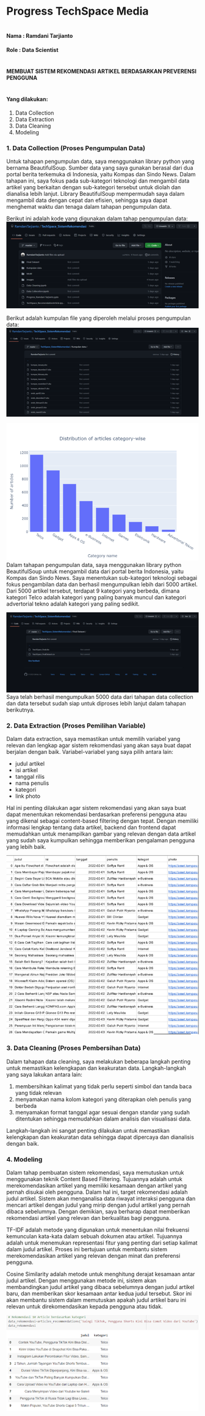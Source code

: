 # Progress TechSpace Media
#
#### Nama   : Ramdani Tarjianto
#### Role  : Data Scientist
#

#### MEMBUAT SISTEM REKOMENDASI ARTIKEL BERDASARKAN PREVERENSI PENGGUNA
#
#
#
#### Yang dilakukan:
 1. Data Collection
 2. Data Extraction
 3. Data Cleaning
 4. Modeling


### 1. Data Collection (Proses Pengumpulan Data)
Untuk tahapan pengumpulan data, saya menggunakan library python yang bernama BeautifulSoup. Sumber data yang saya gunakan berasal dari dua portal berita terkemuka di Indonesia, yaitu Kompas dan Sindo News. Dalam tahapan ini, saya fokus pada sub-kategori teknologi dan mengambil data artikel yang berkaitan dengan sub-kategori tersebut untuk diolah dan dianalisa lebih lanjut. Library BeautifulSoup mempermudah saya dalam mengambil data dengan cepat dan efisien, sehingga saya dapat menghemat waktu dan tenaga dalam tahapan pengumpulan data.

Berikut ini adalah kode yang digunakan dalam tahap pengumpulan data:
![code data collection](https://raw.githubusercontent.com/RamdaniTarjianto/TechSpace_SistemRekomendasi/master/images/code%20data%20collection.PNG)

Berikut adalah kumpulan file yang diperoleh melalui proses pengumpulan data:
![hasil data collection](https://raw.githubusercontent.com/RamdaniTarjianto/TechSpace_SistemRekomendasi/master/images/hasil%20data%20collection.PNG)

![hasil data collection](https://raw.githubusercontent.com/RamdaniTarjianto/TechSpace_SistemRekomendasi/master/images/gambar%20plot.png)
Dalam tahapan pengumpulan data, saya menggunakan library python BeautifulSoup untuk mengambil data dari portal berita Indonesia, yaitu Kompas dan Sindo News. Saya menentukan sub-kategori teknologi sebagai fokus pengambilan data dan berhasil mengumpulkan lebih dari 5000 artikel. Dari 5000 artikel tersebut, terdapat 9 kategori yang berbeda, dimana kategori Telco adalah kategori yang paling banyak muncul dan kategori advertorial tekno adalah kategori yang paling sedikit.

![hasil data collection](https://raw.githubusercontent.com/RamdaniTarjianto/TechSpace_SistemRekomendasi/master/images/final%20dataset.PNG)
Saya telah berhasil mengumpulkan 5000 data dari tahapan data collection dan data tersebut sudah siap untuk diproses lebih lanjut dalam tahapan berikutnya.


### 2. Data Extraction (Proses Pemilihan Variable)
Dalam data extraction, saya memastikan untuk memilih variabel yang relevan dan lengkap agar sistem rekomendasi yang akan saya buat dapat berjalan dengan baik. Variabel-variabel yang saya pilih antara lain: 
- judul artikel 
- isi artikel 
- tanggal rilis 
- nama penulis 
- kategori 
- link photo

Hal ini penting dilakukan agar sistem rekomendasi yang akan saya buat dapat menentukan rekomendasi berdasarkan preferensi pengguna atau yang dikenal sebagai content-based filtering dengan tepat. Dengan memiliki informasi lengkap tentang data artikel, backend dan frontend dapat memudahkan untuk menampilkan gambar yang relevan dengan data artikel yang sudah saya kumpulkan sehingga memberikan pengalaman pengguna yang lebih baik.

![hasil data collection](https://raw.githubusercontent.com/RamdaniTarjianto/TechSpace_SistemRekomendasi/master/images/hasil%20data%20collection%201.PNG)

### 3. Data Cleaning (Proses Pembersihan Data)
Dalam tahapan data cleaning, saya melakukan beberapa langkah penting untuk memastikan kelengkapan dan keakuratan data. Langkah-langkah yang saya lakukan antara lain: 
1. membersihkan kalimat yang tidak perlu seperti simbol dan tanda baca yang tidak relevan 
2. menyamakan nama kolom kategori yang diterapkan oleh penulis yang berbeda 
3. menyamakan format tanggal agar sesuai dengan standar yang sudah ditentukan sehingga memudahkan dalam analisis dan visualisasi data.

Langkah-langkah ini sangat penting dilakukan untuk memastikan kelengkapan dan keakuratan data sehingga dapat dipercaya dan dianalisis dengan baik.

### 4. Modeling
Dalam tahap pembuatan sistem rekomendasi, saya memutuskan untuk menggunakan teknik Content Based Filtering. Tujuannya adalah untuk merekomendasikan artikel yang memiliki kesamaan dengan artikel yang pernah disukai oleh pengguna. Dalam hal ini, target rekomendasi adalah judul artikel. Sistem akan menganalisa data riwayat interaksi pengguna dan mencari artikel dengan judul yang mirip dengan judul artikel yang pernah dibaca sebelumnya. Dengan demikian, saya berharap dapat memberikan rekomendasi artikel yang relevan dan berkualitas bagi pengguna.

TF-IDF adalah metode yang digunakan untuk menentukan nilai frekuensi kemunculan kata-kata dalam sebuah dokumen atau artikel. Tujuannya adalah untuk menemukan representasi fitur yang penting dari setiap kalimat dalam judul artikel. Proses ini bertujuan untuk membantu sistem merekomendasikan artikel yang relevan dengan minat dan preferensi pengguna.

Cosine Similarity adalah metode untuk menghitung derajat kesamaan antar judul artikel. Dengan menggunakan metode ini, sistem akan membandingkan judul artikel yang dibaca sebelumnya dengan judul artikel baru, dan memberikan skor kesamaan antar kedua judul tersebut. Skor ini akan membantu sistem dalam memutuskan apakah judul artikel baru ini relevan untuk direkomendasikan kepada pengguna atau tidak.

![hasil data collection](https://raw.githubusercontent.com/RamdaniTarjianto/TechSpace_SistemRekomendasi/master/images/hasil%20sistem%20rekomendasi.png)

